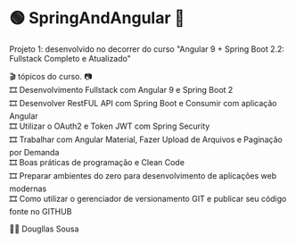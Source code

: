 # :green_circle: SpringAndAngular :red_circle:
Projeto 1: desenvolvido no decorrer do curso "Angular 9 + Spring Boot 2.2: Fullstack Completo e Atualizado"


:clapper: tópicos do curso. :camera:  
  :film_strip: Desenvolvimento Fullstack com Angular 9 e Spring Boot 2  
  :film_strip: Desenvolver RestFUL API com Spring Boot e Consumir com aplicação Angular  
  :film_strip: Utilizar o OAuth2 e Token JWT com Spring Security  
  :film_strip: Trabalhar com Angular Material, Fazer Upload de Arquivos e Paginação por Demanda  
  :film_strip: Boas práticas de programação e Clean Code  
  :film_strip: Preparar ambientes do zero para desenvolvimento de aplicações web modernas  
  :film_strip: Como utilizar o gerenciador de versionamento GIT e publicar seu código fonte no GITHUB  
  
  :man_teacher: Dougllas Sousa
  	
